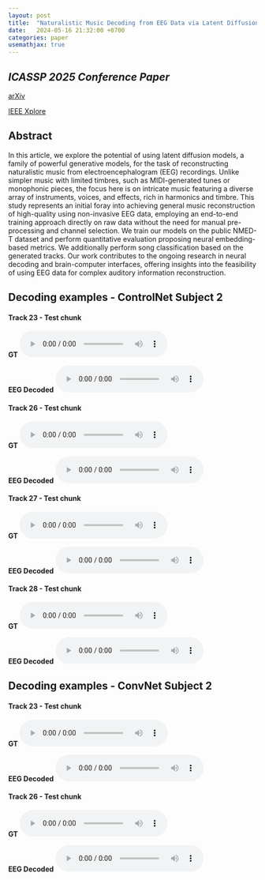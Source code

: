 ```yaml
---
layout: post
title:  "Naturalistic Music Decoding from EEG Data via Latent Diffusion Models"
date:   2024-05-16 21:32:00 +0700
categories: paper
usemathjax: true
---
```


## *ICASSP 2025 Conference Paper*

<a href="https://arxiv.org/abs/2405.09062v6">arXiv</a>

<a href="https://ieeexplore.ieee.org/document/10887735">IEEE Xplore</a>

## Abstract

In this article, we explore the potential of using latent diffusion models, a family of powerful generative models, for the task of reconstructing naturalistic music from electroencephalogram (EEG) recordings. Unlike simpler music with limited timbres, such as MIDI-generated tunes or monophonic pieces, the focus here is on intricate music featuring a diverse array of instruments, voices, and effects, rich in harmonics and timbre. This study represents an initial foray into achieving general music reconstruction of high-quality using non-invasive EEG data, employing an end-to-end training approach directly on raw data without the need for manual pre-processing and channel selection. We train our models on the public NMED-T dataset and perform quantitative evaluation proposing neural embedding-based metrics. We additionally perform song classification based on the generated tracks. Our work contributes to the ongoing research in neural decoding and brain-computer interfaces, offering insights into the feasibility of using EEG data for complex auditory information reconstruction.

## Decoding examples - ControlNet Subject 2

#### Track 23 - Test chunk

**GT** 
<audio src="/assets/audio/brainwave/controlnet-2/1/gt.wav" controls>
Your browser does not support the audio element.
</audio> 

**EEG Decoded** 
<audio src="/assets/audio/brainwave/controlnet-2/1/gen.wav" controls>
Your browser does not support the audio element.
</audio> 

#### Track 26 - Test chunk

**GT** 
<audio src="/assets/audio/brainwave/controlnet-2/25/gt.wav" controls>
Your browser does not support the audio element.
</audio> 

**EEG Decoded** 
<audio src="/assets/audio/brainwave/controlnet-2/25/gen.wav" controls>
Your browser does not support the audio element.
</audio> 

#### Track 27 - Test chunk

**GT** 
<audio src="/assets/audio/brainwave/controlnet-2/32/gt.wav" controls>
Your browser does not support the audio element.
</audio> 

**EEG Decoded** 
<audio src="/assets/audio/brainwave/controlnet-2/32/gen.wav" controls>
Your browser does not support the audio element.
</audio>

#### Track 28 - Test chunk

**GT** 
<audio src="/assets/audio/brainwave/controlnet-2/39/gt.wav" controls>
Your browser does not support the audio element.
</audio> 

**EEG Decoded** 
<audio src="/assets/audio/brainwave/controlnet-2/39/gen.wav" controls>
Your browser does not support the audio element.
</audio>


## Decoding examples - ConvNet Subject 2

#### Track 23 - Test chunk

**GT** 
<audio src="/assets/audio/brainwave/conv-2/0/gt.wav" controls>
Your browser does not support the audio element.
</audio> 

**EEG Decoded** 
<audio src="/assets/audio/brainwave/conv-2/0/gen.wav" controls>
Your browser does not support the audio element.
</audio> 

#### Track 26 - Test chunk

**GT** 
<audio src="/assets/audio/brainwave/conv-2/24/gt.wav" controls>
Your browser does not support the audio element.
</audio> 

**EEG Decoded** 
<audio src="/assets/audio/brainwave/conv-2/24/gen.wav" controls>
Your browser does not support the audio element.
</audio> 

